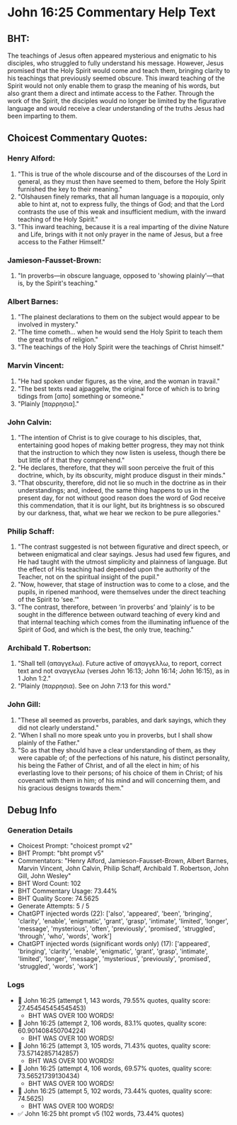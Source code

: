 # John 16:25 Commentary Help Text

## BHT:
The teachings of Jesus often appeared mysterious and enigmatic to his disciples, who struggled to fully understand his message. However, Jesus promised that the Holy Spirit would come and teach them, bringing clarity to his teachings that previously seemed obscure. This inward teaching of the Spirit would not only enable them to grasp the meaning of his words, but also grant them a direct and intimate access to the Father. Through the work of the Spirit, the disciples would no longer be limited by the figurative language and would receive a clear understanding of the truths Jesus had been imparting to them.

## Choicest Commentary Quotes:
### Henry Alford:
1. "This is true of the whole discourse and of the discourses of the Lord in general, as they must then have seemed to them, before the Holy Spirit furnished the key to their meaning."
2. "Olshausen finely remarks, that all human language is a παροιμία, only able to hint at, not to express fully, the things of God; and that the Lord contrasts the use of this weak and insufficient medium, with the inward teaching of the Holy Spirit."
3. "This inward teaching, because it is a real imparting of the divine Nature and Life, brings with it not only prayer in the name of Jesus, but a free access to the Father Himself."

### Jamieson-Fausset-Brown:
1. "In proverbs—in obscure language, opposed to 'showing plainly'—that is, by the Spirit's teaching."

### Albert Barnes:
1. "The plainest declarations to them on the subject would appear to be involved in mystery."
2. "The time cometh... when he would send the Holy Spirit to teach them the great truths of religion."
3. "The teachings of the Holy Spirit were the teachings of Christ himself."

### Marvin Vincent:
1. "He had spoken under figures, as the vine, and the woman in travail." 
2. "The best texts read ajpaggelw, the original force of which is to bring tidings from [απο] something or someone." 
3. "Plainly [παρρησια]."

### John Calvin:
1. "The intention of Christ is to give courage to his disciples, that, entertaining good hopes of making better progress, they may not think that the instruction to which they now listen is useless, though there be but little of it that they comprehend."
2. "He declares, therefore, that they will soon perceive the fruit of this doctrine, which, by its obscurity, might produce disgust in their minds."
3. "That obscurity, therefore, did not lie so much in the doctrine as in their understandings; and, indeed, the same thing happens to us in the present day, for not without good reason does the word of God receive this commendation, that it is our light, but its brightness is so obscured by our darkness, that, what we hear we reckon to be pure allegories."

### Philip Schaff:
1. "The contrast suggested is not between figurative and direct speech, or between enigmatical and clear sayings. Jesus had used few figures, and He had taught with the utmost simplicity and plainness of language. But the effect of His teaching had depended upon the authority of the Teacher, not on the spiritual insight of the pupil."
2. "Now, however, that stage of instruction was to come to a close, and the pupils, in ripened manhood, were themselves under the direct teaching of the Spirit to ‘see.’"
3. "The contrast, therefore, between ‘in proverbs’ and ‘plainly’ is to be sought in the difference between outward teaching of every kind and that internal teaching which comes from the illuminating influence of the Spirit of God, and which is the best, the only true, teaching."

### Archibald T. Robertson:
1. "Shall tell (απαγγελω). Future active of απαγγελλω, to report, correct text and not αναγγελω (verses John 16:13; John 16:14; John 16:15), as in 1 John 1:2."
2. "Plainly (παρρησια). See on John 7:13 for this word."

### John Gill:
1. "These all seemed as proverbs, parables, and dark sayings, which they did not clearly understand."
2. "When I shall no more speak unto you in proverbs, but I shall show plainly of the Father."
3. "So as that they should have a clear understanding of them, as they were capable of; of the perfections of his nature, his distinct personality, his being the Father of Christ, and of all the elect in him; of his everlasting love to their persons; of his choice of them in Christ; of his covenant with them in him; of his mind and will concerning them, and his gracious designs towards them."


## Debug Info
### Generation Details
- Choicest Prompt: "choicest prompt v2"
- BHT Prompt: "bht prompt v5"
- Commentators: "Henry Alford, Jamieson-Fausset-Brown, Albert Barnes, Marvin Vincent, John Calvin, Philip Schaff, Archibald T. Robertson, John Gill, John Wesley"
- BHT Word Count: 102
- BHT Commentary Usage: 73.44%
- BHT Quality Score: 74.5625
- Generate Attempts: 5 / 5
- ChatGPT injected words (22):
	['also', 'appeared', 'been', 'bringing', 'clarity', 'enable', 'enigmatic', 'grant', 'grasp', 'intimate', 'limited', 'longer', 'message', 'mysterious', 'often', 'previously', 'promised', 'struggled', 'through', 'who', 'words', 'work']
- ChatGPT injected words (significant words only) (17):
	['appeared', 'bringing', 'clarity', 'enable', 'enigmatic', 'grant', 'grasp', 'intimate', 'limited', 'longer', 'message', 'mysterious', 'previously', 'promised', 'struggled', 'words', 'work']

### Logs
- 🔄 John 16:25 (attempt 1, 143 words, 79.55% quotes, quality score: 27.454545454545453) 
	- BHT WAS OVER 100 WORDS!
- 🔄 John 16:25 (attempt 2, 106 words, 83.1% quotes, quality score: 60.901408450704224) 
	- BHT WAS OVER 100 WORDS!
- 🔄 John 16:25 (attempt 3, 105 words, 71.43% quotes, quality score: 73.57142857142857) 
	- BHT WAS OVER 100 WORDS!
- 🔄 John 16:25 (attempt 4, 106 words, 69.57% quotes, quality score: 73.56521739130434) 
	- BHT WAS OVER 100 WORDS!
- 🔄 John 16:25 (attempt 5, 102 words, 73.44% quotes, quality score: 74.5625) 
	- BHT WAS OVER 100 WORDS!
- ✅ John 16:25 bht prompt v5 (102 words, 73.44% quotes)
